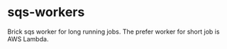 # sqs-workers
Brick sqs worker for long running jobs.  The prefer worker for short job is AWS Lambda.

